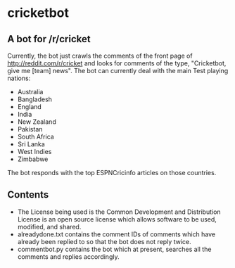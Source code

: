 cricketbot
==========

A bot for /r/cricket
-----------

Currently, the bot just crawls the comments of the front page of http://reddit.com/r/cricket and looks for comments of the type, "Cricketbot, give me [team] news". The bot can currently deal with the main Test playing nations:
- Australia
- Bangladesh
- England
- India
- New Zealand
- Pakistan
- South Africa
- Sri Lanka
- West Indies
- Zimbabwe

The bot responds with the top ESPNCricinfo articles on those countries.

Contents
-----------
- The License being used is the Common Development and Distribution License is an open source license which allows software to be used, modified, and shared.
- alreadydone.txt contains the comment IDs of comments which have already been replied to so that the bot does not reply twice.
- commentbot.py contains the bot which at present, searches all the comments and replies accordingly.
